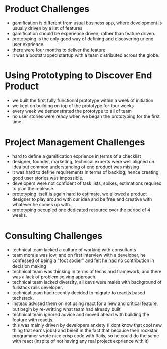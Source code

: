 # Product Challenges
- gamification is different from usual business app, where development is usually driven by a list of features
- gamification should be experience driven, rather than feature driven.
- prototyping is the only good way of defining and discovering ur end user exprience.
- there were four months to deliver the feature 
- it was a bootstrapped startup with a team distributed across the globe.

# Using Prototyping to Discover End Product
- we built the first fully functional prototype within a week of initiation
- we kept on building on top of the prototype for four weeks
- every week we demonstrated the prototype to all of team
- no user stories were ready when we began the prototyping for the first time

# Project Management Challenges
- hard to define a gamification exprience in terms of a checklist
- designer, founder, marketing, technical experts were well aligned on idea but common understanding of end product was missing
- it was hard to define requirements in terms of backlog, hence creating good user stories was impossible.
- developers were not confident of task lists, spikes, estimations required to plan the realease.
- prototyping itself is again hard to estimate, we allowed a product designer to play around with our idea and be free and creative  with whatever he comes up with.
- prototyping occupied one dedicated resource over the period of 4 weeks.

# Consulting Challenges
- technical team lacked a culture of working with consultants 
- team morale was low, and on first interview with a developer, he confessed of being a "foot sodier" and felt he had no contribution in decision making
- technical team was thinking in terms of techs and framework, and there was a lack of problem solving approach.
- technical team lacked diversity, all devs were males with background of fullstack rails developer.
- technical team had recently decided to migrate to reactjs based techstack.
- instead advised them on not using react for a new and critical feature, but begin by re-writting what team had already built
- technical team ignored advice and moved ahead with building the feature with reactjs.
- this was mainly driven by developers anxiety (i dont know that cool new thing that earns jobs) and beleif in the fact that because their rockstar programmer  wrote nice crisp code with Rails, so he could do the same with react (inspite of  not having any real project exprience with it)

